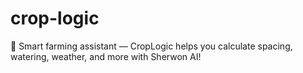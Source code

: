 # crop-logic
🌿 Smart farming assistant — CropLogic helps you calculate spacing, watering, weather, and more with Sherwon AI!
